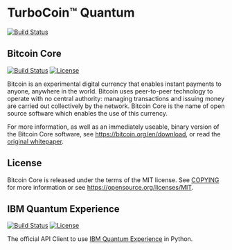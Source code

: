 TurboCoin™ Quantum
=====================================
[![Build Status](https://travis-ci.org/Phonemetra/TurboCoin.svg?branch=master)](https://travis-ci.org/Phonemetra/TurboCoin)


Bitcoin Core
----------------
[![Build Status](https://travis-ci.org/bitcoin/bitcoin.svg?branch=master)](https://travis-ci.org/bitcoin/bitcoin)
[![License](https://img.shields.io/apm/l/vim-mode.svg)](https://github.com/bitcoin/bitcoin/blob/master/LICENSE)

Bitcoin is an experimental digital currency that enables instant payments to
anyone, anywhere in the world. Bitcoin uses peer-to-peer technology to operate
with no central authority: managing transactions and issuing money are carried
out collectively by the network. Bitcoin Core is the name of open source
software which enables the use of this currency.

For more information, as well as an immediately useable, binary version of
the Bitcoin Core software, see https://bitcoin.org/en/download, or read the
[original whitepaper](https://bitcoincore.org/bitcoin.pdf).

License
-------

Bitcoin Core is released under the terms of the MIT license. See [COPYING](COPYING) for more
information or see https://opensource.org/licenses/MIT.

IBM Quantum Experience
--------------------------
[![Build Status](https://travis-ci.org/IBM/qiskit-api-py.svg?branch=master)](https://travis-ci.org/IBM/qiskit-api-py)
[![License]( 	https://img.shields.io/hexpm/l/plug.svg)](https://github.com/IBM/qiskit-api-py/blob/master/LICENSE)

The official API Client to use [IBM Quantum Experience](https://quantumexperience.ng.bluemix.net/) in Python.
